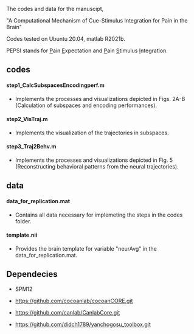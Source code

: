 The codes and data for the manuscipt,


"A Computational Mechanism of Cue-Stimulus Integration for Pain in the Brain" 

Codes tested on Ubuntu 20.04, matlab R2021b. 

PEPSI stands for <ins>P</ins>ain <ins>E</ins>xpectation and <ins>P</ins>ain <ins>S</ins>timulus <ins>I</ins>ntegration.

## codes
#### step1_CalcSubspacesEncodingperf.m 
* Implements the processes and visualizations depicted in Figs. 2A-B (Calculation of subspaces and encoding performances).
#### step2_VisTraj.m
* Implements the visualization of the trajectories in subspaces.
#### step3_Traj2Behv.m
* Implements the processes and visualizations depicted in Fig. 5 (Reconstructing behavioral patterns from the neural trajectories).


## data
#### data_for_replication.mat
* Contains all data necessary for implemeting the steps in the codes folder.
#### template.nii
* Provides the brain template for variable "neurAvg" in the data_for_replication.mat.
  
## Dependecies

* SPM12

* https://github.com/cocoanlab/cocoanCORE.git

* https://github.com/canlab/CanlabCore.git

* https://github.com/didch1789/yanchogosu_toolbox.git

